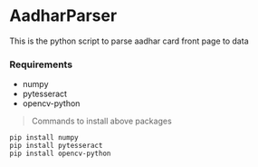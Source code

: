 # AadharParser

This is the python script to parse aadhar card front page to data

### Requirements
* numpy
* pytesseract
* opencv-python

> Commands to install above packages
```
pip install numpy
pip install pytesseract
pip install opencv-python
```

